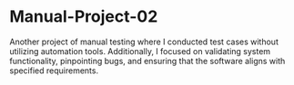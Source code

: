 # Manual-Project-02
Another project of manual testing where I conducted test cases without utilizing automation tools. Additionally, I focused on validating system functionality, pinpointing bugs, and ensuring that the software aligns with specified requirements.
